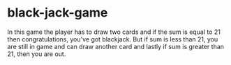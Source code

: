 # black-jack-game
In this game the player has to draw two cards and if the sum is equal to 21 then congratulations, you've got blackjack. But if sum is less than 21, you are still in game and can draw another card and lastly if sum is greater than 21, then you are out.

